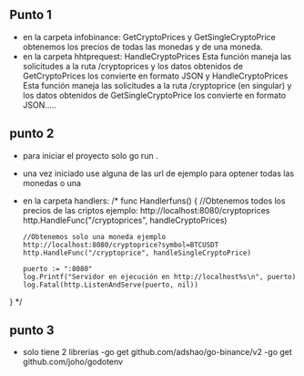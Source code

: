 ## Punto 1

- en la carpeta infobinance: GetCryptoPrices y GetSingleCryptoPrice obtenemos los precios de todas las monedas y de una moneda.
- en la carpeta hhtprequest: HandleCryptoPrices Esta función maneja las solicitudes a la ruta /cryptoprices y los datos obtenidos de GetCryptoPrices los convierte en formato JSON y HandleCryptoPrices Esta función maneja las solicitudes a la ruta /cryptoprice (en singular) y los datos obtenidos de GetSingleCryptoPrice los convierte en formato JSON.....

## punto 2

- para iniciar el proyecto solo go run .
- una vez iniciado use alguna de las url de ejemplo para optener todas las monedas o una

- en la carpeta handlers:
  /\*
  func Handlerfuns() {
  //Obtenemos todos los precios de las criptos ejemplo: http://localhost:8080/cryptoprices
  http.HandleFunc("/cryptoprices", handleCryptoPrices)

      //Obtenemos solo una moneda ejemplo http://localhost:8080/cryptoprice?symbol=BTCUSDT
      http.HandleFunc("/cryptoprice", handleSingleCryptoPrice)

      puerto := ":8080"
      log.Printf("Servidor en ejecución en http://localhost%s\n", puerto)
      log.Fatal(http.ListenAndServe(puerto, nil))

}
\*/

## punto 3

- solo tiene 2 librerias
  -go get github.com/adshao/go-binance/v2
  -go get github.com/joho/godotenv

